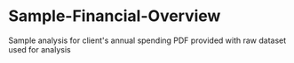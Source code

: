 # Sample-Financial-Overview
Sample analysis for client's annual spending
PDF provided with raw dataset used for analysis
